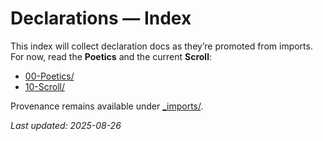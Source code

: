 # Declarations — Index

This index will collect declaration docs as they’re promoted from imports.
For now, read the **Poetics** and the current **Scroll**:

- [00-Poetics/](00-Poetics/)
- [10-Scroll/](10-Scroll/)

Provenance remains available under [_imports/](./_imports/).

_Last updated: 2025-08-26_

